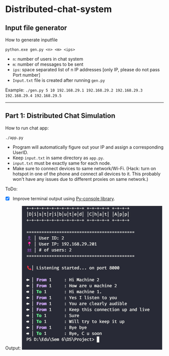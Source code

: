 # Distributed-chat-system

## Input file generator

How to generate inputfile

```
python.exe gen.py <n> <m> <ips>
```
 - `n`: number of users in chat system
 - `m`: number of messages to be sent
 - `ips`: space separated list of n IP addresses [only IP, please do not pass Port number]
 - `Input.txt` file is created after running `gen.py`

 Example:
 `./gen.py 5 10 192.168.29.1 192.168.29.2 192.168.29.3 192.168.29.4 192.168.29.5`

---

## Part 1: Distributed Chat Simulation

How to run chat app:
```
./app.py 
```
 - Program will automatically figure out your IP and assign a corresponding UserID.
 - Keep `input.txt` in same directory as `app.py`.
 - `input.txt` must be exactly same for each node.
 - Make sure to connect devices to same network/Wi-Fi. (Hack: turn on hotspot in one of the phone and connect all devices to it. This probably won't have any issues due to different proxies on same network.)

ToDo:

 - [X] Improve terminal output using [Py-console library](https://towardsdatascience.com/python-printing-colorful-outputs-with-ease-b4e2a183db7c).

Output:
<img src="Output.png">